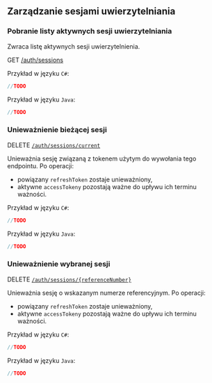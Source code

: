 ## Zarządzanie sesjami uwierzytelniania

### Pobranie listy aktywnych sesji uwierzytelniania

Zwraca listę aktywnych sesji uwierzytelnienia.

GET [/auth/sessions](https://ksef-test.mf.gov.pl/docs/v2/index.html#tag/Aktywne-sesje/paths/~1api~1v2~1auth~1sessions/get)

Przykład w języku ```C#```:
```csharp
//TODO
```

Przykład w języku ```Java```:
```java
//TODO
```

### Unieważnienie bieżącej sesji

DELETE [`/auth/sessions/current`](https://ksef-test.mf.gov.pl/docs/v2/index.html#tag/Aktywne-sesje/paths/~1api~1v2~1auth~1sessions~1current/delete)

Unieważnia sesję związaną z tokenem użytym do wywołania tego endpointu. Po operacji:
- powiązany ```refreshToken``` zostaje unieważniony,
- aktywne ```accessTokeny``` pozostają ważne do upływu ich terminu ważności.

Przykład w języku ```C#```:
```csharp
//TODO
```

Przykład w języku ```Java```:
```java
//TODO
```

### Unieważnienie wybranej sesji

DELETE [`/auth/sessions/{referenceNumber}`](https://ksef-test.mf.gov.pl/docs/v2/index.html#tag/Aktywne-sesje/paths/~1api~1v2~1auth~1sessions~1%7BreferenceNumber%7D/delete)

Unieważnia sesję o wskazanym numerze referencyjnym. Po operacji:
- powiązany ```refreshToken``` zostaje unieważniony,
- aktywne ```accessTokeny``` pozostają ważne do upływu ich terminu ważności.

Przykład w języku ```C#```:
```csharp
//TODO
```

Przykład w języku ```Java```:
```java
//TODO
```

